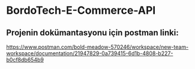 # BordoTech-E-Commerce-API
## Projenin dokümantasyonu için postman linki:
https://www.postman.com/bold-meadow-570246/workspace/new-team-workspace/documentation/21947829-0a739415-6d1b-4808-b227-b0cf8db654b9

